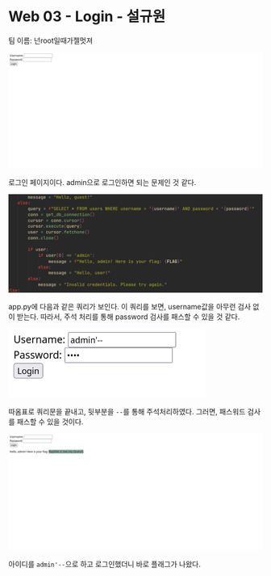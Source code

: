 # Web 03 - Login - 설규원

팀 이름: 넌root일때가젤멋져

![alt text](image.png)

로그인 페이지이다. admin으로 로그인하면 되는 문제인 것 같다.

![alt text](image-1.png)

app.py에 다음과 같은 쿼리가 보인다. 이 쿼리를 보면, username값을 아무런 검사 없이 받는다. 따라서, 주석 처리를 통해 password 검사를 패스할 수 있을 것 같다.

![alt text](image-2.png)

따옴표로 쿼리문을 끝내고, 뒷부분을 `--`를 통해 주석처리하였다. 그러면, 패스워드 검사를 패스할 수 있을 것이다.

![alt text](image-3.png)

아이디를 `admin'--`으로 하고 로그인했더니 바로 플래그가 나왔다.
